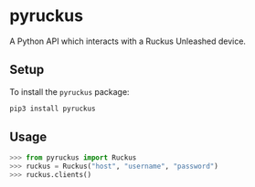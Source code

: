 # pyruckus

A Python API which interacts with a Ruckus Unleashed device.

## Setup

To install the `pyruckus` package:

```sh
pip3 install pyruckus
```

## Usage

```python
>>> from pyruckus import Ruckus
>>> ruckus = Ruckus("host", "username", "password")
>>> ruckus.clients()
```

